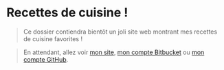 # Recettes de cuisine !

> Ce dossier contiendra bientôt un joli site web montrant mes recettes de cuisine favorites !

> En attendant, allez voir [mon site](http://perso.crans.org/besson/), [mon compte Bitbucket](https://bitbucket.org/lbesson/) ou [mon compte GitHub](https://github.com/Naereen/).